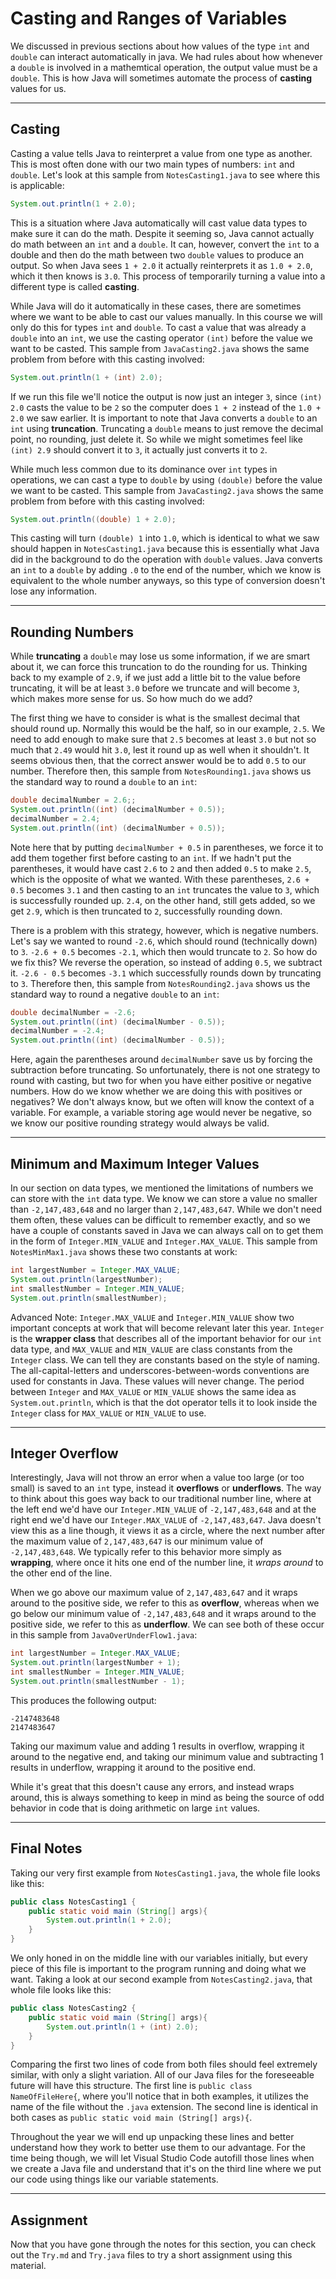 # Casting and Ranges of Variables

We discussed in previous sections about how values of the type `int` and `double` can interact automatically in java. We had rules about how whenever a `double` is involved in a mathemtical operation, the output value must be a `double`. This is how Java will sometimes automate the process of **casting** values for us.

---

## Casting

Casting a value tells Java to reinterpret a value from one type as another. This is most often done with our two main types of numbers: `int` and `double`. Let's look at this sample from `NotesCasting1.java` to see where this is applicable:

```java
System.out.println(1 + 2.0);
```

This is a situation where Java automatically will cast value data types to make sure it can do the math. Despite it seeming so, Java cannot actually do math between an `int` and a `double`. It can, however, convert the `int` to a double and then do the math between two `double` values to produce an output. So when Java sees `1 + 2.0` it actually reinterprets it as `1.0 + 2.0`, which it then knows is `3.0`. This process of temporarily turning a value into a different type is called **casting**.

While Java will do it automatically in these cases, there are sometimes where we want to be able to cast our values manually. In this course we will only do this for types `int` and `double`. To cast a value that was already a `double` into an `int`, we use the casting operator `(int)` before the value we want to be casted. This sample from `JavaCasting2.java` shows the same problem from before with this casting involved:

```java
System.out.println(1 + (int) 2.0);
```

If we run this file we'll notice the output is now just an integer `3`, since `(int) 2.0` casts the value to be `2` so the computer does `1 + 2` instead of the `1.0 + 2.0` we saw earlier. It is important to note that Java converts a `double` to an `int` using **truncation**. Truncating a `double` means to just remove the decimal point, no rounding, just delete it. So while we might sometimes feel like `(int) 2.9` should convert it to `3`, it actually just converts it to `2`.

While much less common due to its dominance over `int` types in operations, we can cast a type to `double` by using `(double)` before the value we want to be casted. This sample from `JavaCasting2.java` shows the same problem from before with this casting involved:

```java
System.out.println((double) 1 + 2.0);
```

This casting will turn `(double) 1` into `1.0`, which is identical to what we saw should happen in `NotesCasting1.java` because this is essentially what Java did in the background to do the operation with `double` values. Java converts an `int` to a `double` by adding `.0` to the end of the number, which we know is equivalent to the whole number anyways, so this type of conversion doesn't lose any information.

---

## Rounding Numbers

While **truncating** a `double` may lose us some information, if we are smart about it, we can force this truncation to do the rounding for us. Thinking back to my example of `2.9`, if we just add a little bit to the value before truncating, it will be at least `3.0` before we truncate and will become `3`, which makes more sense for us. So how much do we add?

The first thing we have to consider is what is the smallest decimal that should round up. Normally this would be the half, so in our example, `2.5`. We need to add enough to make sure that `2.5` becomes at least `3.0` but not so much that `2.49` would hit `3.0`, lest it round up as well when it shouldn't. It seems obvious then, that the correct answer would be to add `0.5` to our number. Therefore then, this sample from `NotesRounding1.java` shows us the standard way to round a `double` to an `int`:

```java
double decimalNumber = 2.6;;
System.out.println((int) (decimalNumber + 0.5));
decimalNumber = 2.4;
System.out.println((int) (decimalNumber + 0.5));
```

Note here that by putting `decimalNumber + 0.5` in parentheses, we force it to add them together first before casting to an `int`. If we hadn't put the parentheses, it would have cast `2.6` to `2` and then added `0.5` to make `2.5`, which is the opposite of what we wanted. With these parentheses, `2.6 + 0.5` becomes `3.1` and then casting to an `int` truncates the value to `3`, which is successfully rounded up. `2.4`, on the other hand, still gets added, so we get `2.9`, which is then truncated to `2`, successfully rounding down.

There is a problem with this strategy, however, which is negative numbers. Let's say we wanted to round `-2.6`, which should round (technically down) to `3`. `-2.6 + 0.5` becomes `-2.1`, which then would truncate to `2`. So how do we fix this? We reverse the operation, so instead of adding `0.5`, we subtract it. `-2.6 - 0.5` becomes `-3.1` which successfully rounds down by truncating to `3`. Therefore then, this sample from `NotesRounding2.java` shows us the standard way to round a negative `double` to an `int`:

```java
double decimalNumber = -2.6;
System.out.println((int) (decimalNumber - 0.5));
decimalNumber = -2.4;
System.out.println((int) (decimalNumber - 0.5));
```

Here, again the parentheses around `decimalNumber` save us by forcing the subtraction before truncating. So unfortunately, there is not one strategy to round with casting, but two for when you have either positive or negative numbers. How do we know whether we are doing this with positives or negatives? We don't always know, but we often will know the context of a variable. For example, a variable storing age would never be negative, so we know our positive rounding strategy would always be valid.

---

## Minimum and Maximum Integer Values

In our section on data types, we mentioned the limitations of numbers we can store with the `int` data type. We know we can store a value no smaller than `-2,147,483,648` and no larger than `2,147,483,647`. While we don't need them often, these values can be difficult to remember exactly, and so we have a couple of constants saved in Java we can always call on to get them in the form of `Integer.MIN_VALUE` and `Integer.MAX_VALUE`. This sample from `NotesMinMax1.java` shows these two constants at work:

```java
int largestNumber = Integer.MAX_VALUE;
System.out.println(largestNumber);
int smallestNumber = Integer.MIN_VALUE;
System.out.println(smallestNumber);
```

Advanced Note: `Integer.MAX_VALUE` and `Integer.MIN_VALUE` show two important concepts at work that will become relevant later this year. `Integer` is the **wrapper class** that describes all of the important behavior for our `int` data type, and `MAX_VALUE` and `MIN_VALUE` are class constants from the `Integer` class. We can tell they are constants based on the style of naming. The all-capital-letters and underscores-between-words conventions are used for constants in Java. These values will never change. The period between `Integer` and `MAX_VALUE` or `MIN_VALUE` shows the same idea as `System.out.println`, which is that the dot operator tells it to look inside the `Integer` class for `MAX_VALUE` or `MIN_VALUE` to use.

---

## Integer Overflow

Interestingly, Java will not throw an error when a value too large (or too small) is saved to an `int` type, instead it **overflows** or **underflows**. The way to think about this goes way back to our traditional number line, where at the left end we'd have our `Integer.MIN_VALUE` of `-2,147,483,648` and at the right end we'd have our `Integer.MAX_VALUE` of `-2,147,483,647`. Java doesn't view this as a line though, it views it as a circle, where the next number after the maximum value of `2,147,483,647` is our minimum value of `-2,147,483,648`. We typically refer to this behavior more simply as **wrapping**, where once it hits one end of the number line, it *wraps around* to the other end of the line.

When we go above our maximum value of `2,147,483,647` and it wraps around to the positive side, we refer to this as **overflow**, whereas when we go below our minimum value of `-2,147,483,648` and it wraps around to the positive side, we refer to this as **underflow**. We can see both of these occur in this sample from `JavaOverUnderFlow1.java`:

```java
int largestNumber = Integer.MAX_VALUE;
System.out.println(largestNumber + 1);
int smallestNumber = Integer.MIN_VALUE;
System.out.println(smallestNumber - 1);
```

This produces the following output:

```
-2147483648
2147483647
```

Taking our maximum value and adding 1 results in overflow, wrapping it around to the negative end, and taking our minimum value and subtracting 1 results in underflow, wrapping it around to the positive end.

While it's great that this doesn't cause any errors, and instead wraps around, this is always something to keep in mind as being the source of odd behavior in code that is doing arithmetic on large `int` values.

---

## Final Notes

Taking our very first example from `NotesCasting1.java`, the whole file looks like this:

```java
public class NotesCasting1 {
    public static void main (String[] args){
        System.out.println(1 + 2.0);
    }
}
```

We only honed in on the middle line with our variables initially, but every piece of this file is important to the program running and doing what we want. Taking a look at our second example from `NotesCasting2.java`, that whole file looks like this:

```java
public class NotesCasting2 {
    public static void main (String[] args){
        System.out.println(1 + (int) 2.0);
    }
}
```

Comparing the first two lines of code from both files should feel extremely similar, with only a slight variation. All of our Java files for the foreseeable future will have this structure. The first line is `public class NameOfFileHere{`, where you'll notice that in both examples, it utilizes the name of the file without the `.java` extension. The second line is identical in both cases as `public static void main (String[] args){`.

Throughout the year we will end up unpacking these lines and better understand how they work to better use them to our advantage. For the time being though, we will let Visual Studio Code autofill those lines when we create a Java file and understand that it's on the third line where we put our code using things like our variable statements.

---

## Assignment

Now that you have gone through the notes for this section, you can check out the `Try.md` and `Try.java` files to try a short assignment using this material.
